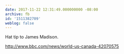 ```yaml
---
date: 2017-11-22 12:31:49.000000000 -08:00
archive: fb
id: '1511382709'
weblog: false
---
```


Hat tip to James Madison. 

http://www.bbc.com/news/world-us-canada-42070575
